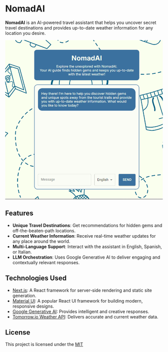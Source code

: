 # NomadAI

**NomadAI** is an AI-powered travel assistant that helps you uncover secret travel destinations and provides up-to-date weather information for any location you desire.

![NomadAI Frontend](public/front.png)

## Features

- **Unique Travel Destinations**: Get recommendations for hidden gems and off-the-beaten-path locations.
- **Current Weather Information**: Receive real-time weather updates for any place around the world.
- **Multi-Language Support**: Interact with the assistant in English, Spanish, or Italian.
- **LLM Orchestration**: Uses Google Generative AI to deliver engaging and contextually relevant responses.

## Technologies Used

- [Next.js](https://nextjs.org/docs): A React framework for server-side rendering and static site generation.
- [Material UI](https://mui.com/getting-started/installation/): A popular React UI framework for building modern, responsive designs.
- [Google Generative AI](https://cloud.google.com/ai): Provides intelligent and creative responses.
- [Tomorrow.io Weather API](https://www.tomorrow.io/weather-api): Delivers accurate and current weather data.


## License

This project is licensed under the [MIT](LICENSE)

